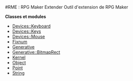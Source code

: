 #RME : RPG Maker Extender
Outil d'extension de RPG Maker

**Classes et modules**

*    [Devices::Keyboard](Devices__Keyboard.md)
*    [Devices::Keys](Devices__Keys.md)
*    [Devices::Mouse](Devices__Mouse.md)
*    [Fixnum](Fixnum.md)
*    [Generative](Generative.md)
*    [Generative::BitmapRect](Generative__BitmapRect.md)
*    [Kernel](Kernel.md)
*    [Object](Object.md)
*    [Point](Point.md)
*    [String](String.md)
